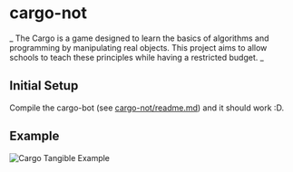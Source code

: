 # cargo-not

_
The Cargo is a game designed to learn the basics of algorithms and programming by manipulating real objects. 
This project aims to allow schools to teach these principles while having a restricted budget.
_


## Initial Setup

Compile the cargo-bot (see [cargo-not/readme.md](cargo-not/readme.md)) and it should work :D.

## Example

![Cargo Tangible Example](https://i.imgur.com/wDy8OUA.gif)

